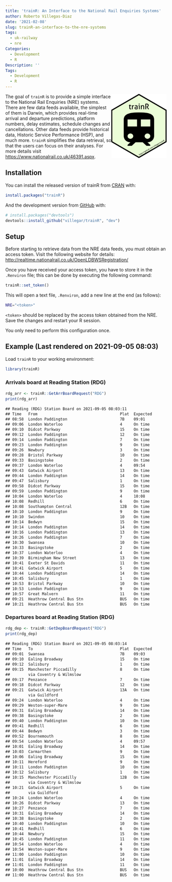 ```yaml
---
title: 'trainR: An Interface to the National Rail Enquiries Systems'
author: Roberto Villegas-Diaz
date: '2021-02-08'
slug: trainR-an-interface-to-the-nre-systems
tags:
  - uk-railway
  - nre
Categories:
  - Development
  - R
Description: ''
Tags:
  - Development
  - R
---
```


<img src="https://raw.githubusercontent.com/villegar/trainR/main/inst/images/logo.png" alt="logo" align="right" height=200px/>

The goal of `trainR` is to provide a simple interface to the 
National Rail Enquiries (NRE) systems. There are few data feeds 
available, the simplest of them is Darwin, which provides real-time 
arrival and departure predictions, platform numbers, delay estimates, 
schedule changes and cancellations. Other data feeds provide historical 
data, Historic Service Performance (HSP), and much more. `trainR` 
simplifies the data retrieval, so that the users can focus on their 
analyses. For more details visit 
https://www.nationalrail.co.uk/46391.aspx.

## Installation

You can install the released version of trainR from [CRAN](https://CRAN.R-project.org) with:

``` r
install.packages("trainR")
```

And the development version from [GitHub](https://github.com/) with:

``` r
# install.packages("devtools")
devtools::install_github("villegar/trainR", "dev")
```

## Setup
Before starting to retrieve data from the NRE data feeds, you must obtain an access token. 
Visit the following website for details: http://realtime.nationalrail.co.uk/OpenLDBWSRegistration/

Once you have received your access token, you have to store it in the `.Renviron` file; this can be 
done by executing the following command:


```r
trainR::set_token()
```

This will open a text file, `.Renviron`, add a new line at the end (as follows):

```bash
NRE="<token>"
```

`<token>` should be replaced by the access token obtained from the NRE. Save the changes and restart 
your R session.

You only need to perform this configuration once.

## Example (Last rendered on 2021-09-05 08:03)

Load `trainR` to your working environment:

```r
library(trainR)
```

### Arrivals board at Reading Station (RDG)


```r
rdg_arr <- trainR::GetArrBoardRequest("RDG")
print(rdg_arr)
```

```
## Reading (RDG) Station Board on 2021-09-05 08:03:11
## Time   From                                    Plat  Expected
## 08:58  London Paddington                       7B    09:01
## 09:06  London Waterloo                         4     On time
## 09:10  Didcot Parkway                          15    On time
## 09:12  London Paddington                       12    On time
## 09:14  London Paddington                       7     On time
## 09:23  London Paddington                       9     On time
## 09:26  Newbury                                 3     On time
## 09:28  Bristol Parkway                         10    On time
## 09:33  Basingstoke                             2     On time
## 09:37  London Waterloo                         4     09:54
## 09:43  Gatwick Airport                         13    On time
## 09:44  London Paddington                       14    On time
## 09:47  Salisbury                               1     On time
## 09:58  Didcot Parkway                          15    On time
## 09:59  London Paddington                       9     On time
## 10:04  London Waterloo                         4     10:08
## 10:08  Redhill                                 6     On time
## 10:08  Southampton Central                     12B   On time
## 10:10  London Paddington                       9     On time
## 10:10  Swindon                                 10    On time
## 10:14  Bedwyn                                  15    On time
## 10:14  London Paddington                       14    On time
## 10:16  London Paddington                       13    On time
## 10:26  London Paddington                       7     On time
## 10:30  Swansea                                 10    On time
## 10:33  Basingstoke                             2     On time
## 10:37  London Waterloo                         4     On time
## 10:39  Birmingham New Street                   13    On time
## 10:41  Exeter St Davids                        11    On time
## 10:41  Gatwick Airport                         5     On time
## 10:44  London Paddington                       14    On time
## 10:45  Salisbury                               1     On time
## 10:53  Bristol Parkway                         10    On time
## 10:53  London Paddington                       9     On time
## 10:57  Great Malvern                           11    On time
## 09:21  Heathrow Central Bus Stn                BUS   On time
## 10:21  Heathrow Central Bus Stn                BUS   On time
```

### Departures board at Reading Station (RDG)


```r
rdg_dep <- trainR::GetDepBoardRequest("RDG")
print(rdg_dep)
```

```
## Reading (RDG) Station Board on 2021-09-05 08:03:14
## Time   To                                      Plat  Expected
## 09:01  Swansea                                 7B    09:03
## 09:10  Ealing Broadway                         15    On time
## 09:12  Salisbury                               1     On time
## 09:15  Manchester Piccadilly                   8     On time
##        via Coventry & Wilmslow                 
## 09:17  Penzance                                7     On time
## 09:18  Didcot Parkway                          12    On time
## 09:21  Gatwick Airport                         13A   On time
##        via Guildford                           
## 09:24  London Waterloo                         4     On time
## 09:29  Weston-super-Mare                       9     On time
## 09:31  Ealing Broadway                         14    On time
## 09:38  Basingstoke                             2     On time
## 09:40  London Paddington                       10    On time
## 09:41  Redhill                                 6     On time
## 09:44  Bedwyn                                  3     On time
## 09:52  Bournemouth                             8     On time
## 09:54  London Waterloo                         4     09:57
## 10:01  Ealing Broadway                         14    On time
## 10:03  Carmarthen                              9     On time
## 10:06  Ealing Broadway                         15    On time
## 10:11  Hereford                                9     On time
## 10:11  London Paddington                       10    On time
## 10:12  Salisbury                               1     On time
## 10:15  Manchester Piccadilly                   12B   On time
##        via Coventry & Wilmslow                 
## 10:21  Gatwick Airport                         5     On time
##        via Guildford                           
## 10:24  London Waterloo                         4     On time
## 10:26  Didcot Parkway                          13    On time
## 10:27  Penzance                                7     On time
## 10:31  Ealing Broadway                         14    On time
## 10:38  Basingstoke                             2     On time
## 10:40  London Paddington                       10    On time
## 10:41  Redhill                                 6     On time
## 10:44  Newbury                                 15    On time
## 10:45  London Paddington                       11    On time
## 10:54  London Waterloo                         4     On time
## 10:54  Weston-super-Mare                       9     On time
## 11:00  London Paddington                       10    On time
## 11:01  Ealing Broadway                         14    On time
## 11:01  London Paddington                       11    On time
## 10:00  Heathrow Central Bus Stn                BUS   On time
## 11:00  Heathrow Central Bus Stn                BUS   On time
```
